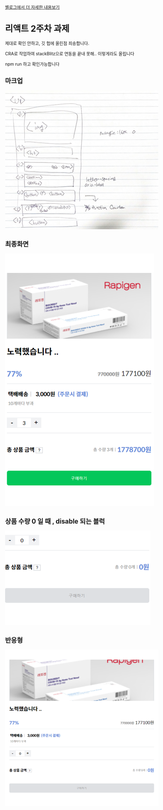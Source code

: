 <a href="https://velog.io/@qwqq6954/%EB%A6%AC%EC%95%A1%ED%8A%B82%EC%A3%BC%EC%B0%A8-%EA%B3%BC%EC%A0%9C-%EB%B6%80%EC%85%94%EB%B3%B4%EC%9E%90#">벨로그에서 더 자세한 내용보기</a>

<h1>리액트 2주차 과제</h1>

<p>제대로 확인 안하고, 깃 헙에 올린점 죄송합니다. </p>
<p>CRA로 작업하여 stackBlitz으로 연동을 끝내 못해.. 이렇게라도 올립니다 </p>
<p>npm run 하고 확인가능합니다</p>
<h2>마크업</h2>
<img src="./readmeImage/마크업.jpg">
<h2>최종화면</h2>
<img src="./readmeImage/완성.png">
<h2>상품 수량 0 일 때 , disable 되는 블럭</h2>
<img src="./readmeImage/버튼스타.png">
<h2>반응형 </h2>
<img src="./readmeImage/반응형.png">
